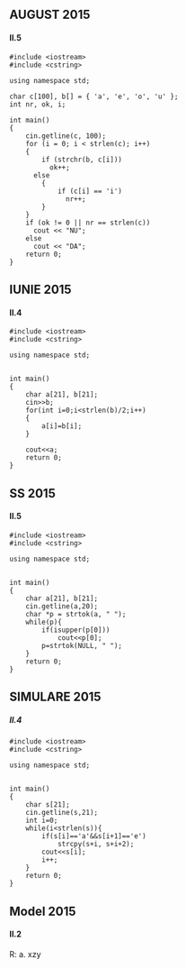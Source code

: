 ## AUGUST 2015

#### II.5

    #include <iostream>
    #include <cstring>

    using namespace std;

    char c[100], b[] = { 'a', 'e', 'o', 'u' };
    int nr, ok, i;

    int main()
    {
        cin.getline(c, 100);	
        for (i = 0; i < strlen(c); i++)
        {
            if (strchr(b, c[i]))	
              ok++;
          else			
            {
                if (c[i] == 'i')	
                  nr++;
            }
        }
        if (ok != 0 || nr == strlen(c))	
          cout << "NU";
        else
          cout << "DA";
        return 0;
    }

## IUNIE 2015

#### II.4

    #include <iostream>
    #include <cstring>

    using namespace std;


    int main()
    {
        char a[21], b[21];
        cin>>b;
        for(int i=0;i<strlen(b)/2;i++)
        {
            a[i]=b[i];
        }

        cout<<a;
        return 0;
    }

## SS 2015

#### II.5

    #include <iostream>
    #include <cstring>

    using namespace std;


    int main()
    {
        char a[21], b[21];
        cin.getline(a,20);
        char *p = strtok(a, " ");
        while(p){
            if(isupper(p[0]))
                cout<<p[0];
            p=strtok(NULL, " ");
        }
        return 0;
    }
    
## SIMULARE 2015 

##### II.4

    #include <iostream>
    #include <cstring>

    using namespace std;


    int main()
    {
        char s[21];
        cin.getline(s,21);
        int i=0;
        while(i<strlen(s)){
            if(s[i]=='a'&&s[i+1]=='e')
                strcpy(s+i, s+i+2);
            cout<<s[i];
            i++;
        }
        return 0;
    }


## Model 2015

#### II.2

R: a. xzy
